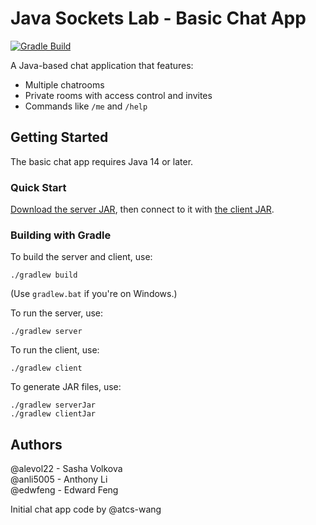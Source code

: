 # Java Sockets Lab - Basic Chat App

[![Gradle Build](https://github.com/edwfeng/basic-chat-app/actions/workflows/gradle.yml/badge.svg)](https://github.com/edwfeng/basic-chat-app/actions/workflows/gradle.yml)

A Java-based chat application that features:
* Multiple chatrooms
* Private rooms with access control and invites
* Commands like `/me` and `/help`

## Getting Started

The basic chat app requires Java 14 or later.

### Quick Start

[Download the server JAR](https://github.com/edwfeng/basic-chat-app/suites/4124396306/artifacts/105506688), then connect to it with [the client JAR](https://github.com/edwfeng/basic-chat-app/suites/4124396306/artifacts/105506687).

### Building with Gradle

To build the server and client, use:

```
./gradlew build
```

(Use `gradlew.bat` if you're on Windows.)

To run the server, use:

```
./gradlew server
```

To run the client, use:

```
./gradlew client
```

To generate JAR files, use:

```
./gradlew serverJar
./gradlew clientJar
```

## Authors

@alevol22 - Sasha Volkova\
@anli5005 - Anthony Li\
@edwfeng - Edward Feng

Initial chat app code by @atcs-wang
